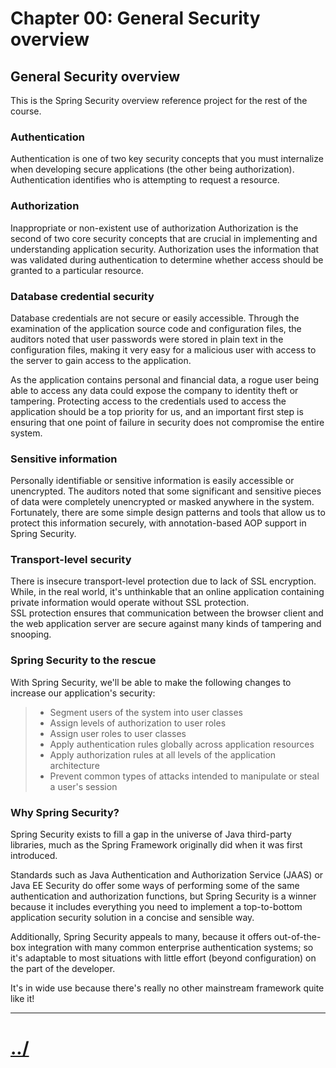 # Chapter 00: General Security overview

## General Security overview
This is the Spring Security overview reference project for
the rest of the course.

### Authentication
Authentication is one of two key security concepts that you must internalize when
developing secure applications (the other being authorization). Authentication identifies
who is attempting to request a resource.


### Authorization
Inappropriate or non-existent use of authorization
Authorization is the second of two core security concepts that are crucial in implementing
and understanding application security. Authorization uses the information that was
validated during authentication to determine whether access should be granted to a
particular resource.


### Database credential security
Database credentials are not secure or easily accessible. Through the examination of the
application source code and configuration files, the auditors noted that user passwords
were stored in plain text in the configuration files, making it very easy for a malicious user
with access to the server to gain access to the application.

As the application contains personal and financial data, a rogue user being able to access
any data could expose the company to identity theft or tampering. Protecting access to the
credentials used to access the application should be a top priority for us, and an important
first step is ensuring that one point of failure in security does not compromise the entire
system.

### Sensitive information
Personally identifiable or sensitive information is easily accessible or unencrypted. The
auditors noted that some significant and sensitive pieces of data were completely
unencrypted or masked anywhere in the system. Fortunately, there are some simple design
patterns and tools that allow us to protect this information securely, with annotation-based
AOP support in Spring Security.


### Transport-level security
There is insecure transport-level protection due to lack of SSL encryption.
While, in the real world, it's unthinkable that an online application containing private
information would operate without SSL protection.  
SSL protection ensures that communication between the browser client
and the web application server are secure against many kinds of tampering and snooping.



### Spring Security to the rescue
With Spring Security, we'll be able to make the following changes to increase our
application's security:
> * Segment users of the system into user classes
> * Assign levels of authorization to user roles
> * Assign user roles to user classes
> * Apply authentication rules globally across application resources
> * Apply authorization rules at all levels of the application architecture
> * Prevent common types of attacks intended to manipulate or steal a user's session


### Why Spring Security?
Spring Security exists to fill a gap in the universe of Java third-party libraries, much as the
Spring Framework originally did when it was first introduced.

Standards such as Java Authentication and Authorization Service (JAAS) or Java EE Security do offer some ways
of performing some of the same authentication and authorization functions, but Spring
Security is a winner because it includes everything you need to implement a top-to-bottom
application security solution in a concise and sensible way.

Additionally, Spring Security appeals to many, because it offers out-of-the-box integration
with many common enterprise authentication systems; so it's adaptable to most situations
with little effort (beyond configuration) on the part of the developer.

It's in wide use because there's really no other mainstream framework quite like it!



---

# [../](../README.md)
